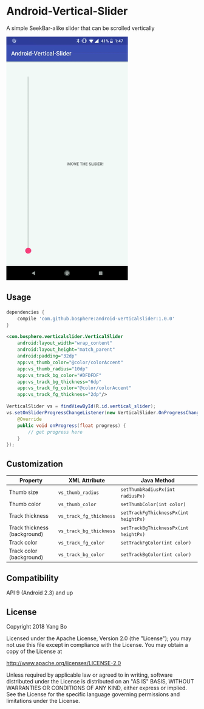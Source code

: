 Android-Vertical-Slider
============================

A simple SeekBar-alike slider that can be scrolled vertically

<img src="./art/screenshot.gif" width="320">

Usage
-----
```gradle
dependencies {
    compile 'com.github.bosphere:android-verticalslider:1.0.0'
}
```

```xml
<com.bosphere.verticalslider.VerticalSlider
    android:layout_width="wrap_content"
    android:layout_height="match_parent"
    android:padding="32dp"
    app:vs_thumb_color="@color/colorAccent"
    app:vs_thumb_radius="10dp"
    app:vs_track_bg_color="#DFDFDF"
    app:vs_track_bg_thickness="6dp"
    app:vs_track_fg_color="@color/colorAccent"
    app:vs_track_fg_thickness="2dp"/>
```

```java
VerticalSlider vs = findViewById(R.id.vertical_slider);
vs.setOnSliderProgressChangeListener(new VerticalSlider.OnProgressChangeListener() {
    @Override
    public void onProgress(float progress) {
        // get progress here
    }
});
```

Customization
-------------

| Property | XML Attribute | Java Method |
| -------- | ------------- | ----------- |
| Thumb size | `vs_thumb_radius` | `setThumbRadiusPx(int radiusPx)` |
| Thumb color | `vs_thumb_color` | `setThumbColor(int color)` |
| Track thickness | `vs_track_fg_thickness` | `setTrackFgThicknessPx(int heightPx)` |
| Track thickness (background) | `vs_track_bg_thickness` | `setTrackBgThicknessPx(int heightPx)` |
| Track color | `vs_track_fg_color` | `setTrackFgColor(int color)` |
| Track color (background) | `vs_track_bg_color` | `setTrackBgColor(int color)` |


Compatibility
-------------

API 9 (Android 2.3) and up

License
-------

Copyright 2018 Yang Bo

Licensed under the Apache License, Version 2.0 (the "License");
you may not use this file except in compliance with the License.
You may obtain a copy of the License at

   http://www.apache.org/licenses/LICENSE-2.0

Unless required by applicable law or agreed to in writing, software
distributed under the License is distributed on an "AS IS" BASIS,
WITHOUT WARRANTIES OR CONDITIONS OF ANY KIND, either express or implied.
See the License for the specific language governing permissions and
limitations under the License.
